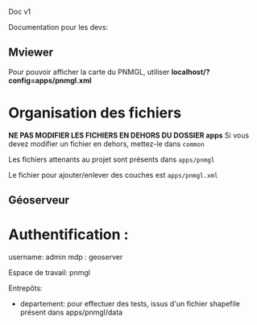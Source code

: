 Doc v1

Documentation pour les devs:

## Mviewer

Pour pouvoir afficher la carte du PNMGL, utiliser **localhost/?config=apps/pnmgl.xml**

# Organisation des fichiers

**NE PAS MODIFIER LES FICHIERS EN DEHORS DU DOSSIER apps**
Si vous devez modifier un fichier en dehors, mettez-le dans `common`

Les fichiers attenants au projet sont présents dans `apps/pnmgl`

Le fichier pour ajouter/enlever des couches est `apps/pnmgl.xml`


## Géoserveur

# Authentification :
username: admin
mdp : geoserver

Espace de travail: pnmgl

Entrepôts: 
- departement: pour effectuer des tests, issus d'un fichier shapefile présent dans apps/pnmgl/data


